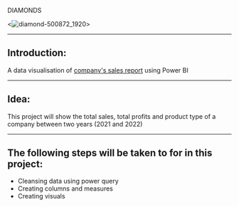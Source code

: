 DIAMONDS 

<p align="center">

<![diamond-500872_1920](https://user-images.githubusercontent.com/122539866/229677721-ce464b2c-9369-49f4-8ebe-c72faa726716.jpg)>

</p>

----

## Introduction:

A data visualisation of [company's sales report](https://docs.google.com/spreadsheets/d/1AihQsfoj4pWwWUZ2XYdwZ8emMg-PUCqy/edit?usp=share_link&ouid=100335606837757984063&rtpof=true&sd=true) using Power BI

---

## Idea:

This project will show the total sales, total profits and product type of a company between two years (2021 and 2022)

---


## The following steps will be taken to for in this project:
- Cleansing data using power query
- Creating columns and measures
- Creating visuals 
